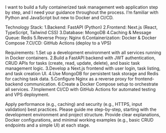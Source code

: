 I want to build a fully containerized task management web application step by step, and I need your guidance throughout the process. I’m familiar with Python and JavaScript but new to Docker and CI/CD.

Technology Stack:
1.Backend: FastAPI (Python)
2.Frontend: Next.js (React, TypeScript, Tailwind CSS)
3.Database: MongoDB
4.Caching & Message Queue: Redis
5.Reverse Proxy: Nginx
6.Containerization: Docker & Docker Compose
7.CI/CD: GitHub Actions (deploy to a VPS)
 
Requirements:
1.Set up a development environment with all services running in Docker containers.
2.Build a FastAPI backend with JWT authentication, CRUD APIs for tasks (create, read, update, delete), and basic task management logic.
3.Develop a Next.js frontend with user login, task listing, and task creation UI.
4.Use MongoDB for persistent task storage and Redis for caching task data.
5.Configure Nginx as a reverse proxy for frontend-backend communication.
6.Create a Docker Compose setup to orchestrate all services.
7.Implement CI/CD with GitHub Actions for automated testing and VPS deployment.

Apply performance (e.g., caching) and security (e.g., HTTPS, input validation) best practices.
 Please guide me step-by-step, starting with the development environment and project structure. Provide clear explanations, Docker configurations, and minimal working examples (e.g., basic CRUD endpoints and a simple UI) at each stage.
